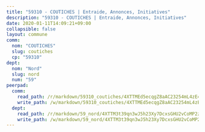 ```yaml
---
title: "59310 - COUTICHES | Entraide, Annonces, Initiatives"
description: "59310 - COUTICHES | Entraide, Annonces, Initiatives"
date: 2020-01-11T14:09:21+09:00
collapsible: false
layout: commune
comm:
  nom: "COUTICHES"
  slug: coutiches
  cp: "59310"
dept:
  nom: "Nord"
  slug: nord
  num: "59"
peerpad:
  comm:
    read_path: /r/markdown/59310_coutiches/4XTTMEd5ecqgZ8aAC23254mL4zE4XtQgW5tyV37KJ7KiqdL1a
    write_path: /w/markdown/59310_coutiches/4XTTMEd5ecqgZ8aAC23254mL4zE4XtQgW5tyV37KJ7KiqdL1a-K3TgUuqC4Sg6bWC8Kwm3uq9Jpx28y2GFPjECCuYLJrnDpRoovTyLFKeu7xCbvxvqfZpfcBe3DYYMh4gbwcbYmZkcbaJ5bamQVQ3Ctx9gSidqqPU6MF4JCEmirBiyQcLomsjiWMT2
  dept:
    read_path: /r/markdown/59_nord/4XTTM3t39qn3wJ5h23Xy7DcxsGHU2vCoMP2z3iS4TUn3TrtdJ
    write_path: /w/markdown/59_nord/4XTTM3t39qn3wJ5h23Xy7DcxsGHU2vCoMP2z3iS4TUn3TrtdJ-K3TgTuZGkuZqXfr6fpmH7pGsMT6ndvZQMyRDze5QBt7XScLWHoBi246kLoDKpTH2Yo4f3AFSSJqGc2ozvNww7qPLqsDjpvahxCbQ6F5znbfjp6kVgaDcTYc9LyhwSfYuCevnvZUQ
---
```



